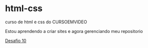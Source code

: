 # html-css
 curso de html e css do CURSOEMVIDEO

Estou aprendendo a criar sites e agora gerenciando meu repositorio

<a href="https://jrnaldo.github.io/html-css/desafios/d010/index.html">Desafio 10